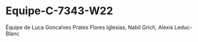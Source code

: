 # Equipe-C-7343-W22
Équipe de Luca Goncalves Prates Flores Iglesias, Nabil Grich, Alexis Leduc-Blanc

